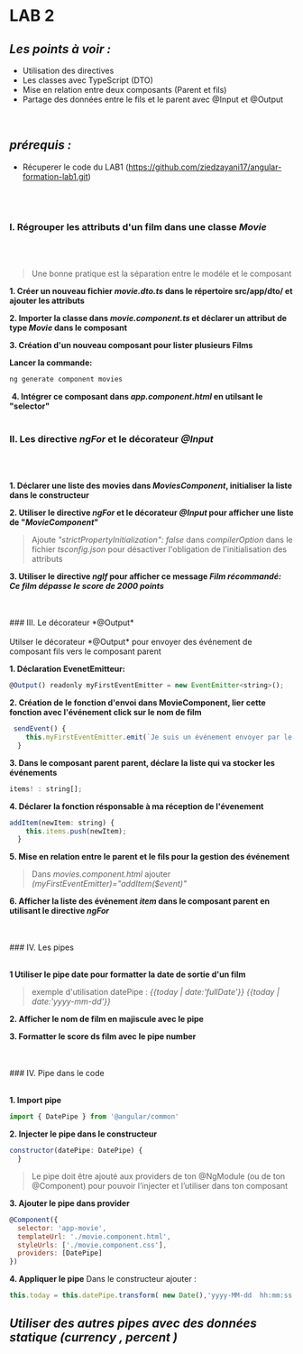 # LAB 2
## _Les points à voir :_

- Utilisation des directives
- Les classes avec TypeScript (DTO)
- Mise en relation entre deux composants (Parent et fils)
- Partage des données entre le fils et le parent avec @Input et @Output 
<br/>

## _prérequis :_

- Récuperer le code du LAB1 (https://github.com/ziedzayani17/angular-formation-lab1.git)
<br/>
<br/>

### I. Régrouper les attributs d'un film dans une classe *Movie*
<br/>
<br/>
  
> Une bonne pratique est la séparation entre le modéle et le composant
>
>


**1. Créer un nouveau fichier *movie.dto.ts* dans le répertoire src/app/dto/ et ajouter les attributs**  

**2. Importer la classe dans *movie.component.ts* et déclarer un attribut de type *Movie* dans le composant**  

**3. Création d'un nouveau composant pour lister plusieurs Films**

**Lancer la commande:**
```sh
ng generate component movies
```


 **4. Intégrer ce composant dans *app.component.html* en utilsant le "selector"**
<br>
<br>
### II. Les directive *ngFor* et le décorateur *@Input*
<br>
<br>

**1. Déclarer une liste des movies dans *MoviesComponent*, initialiser la liste dans le constructeur**

**2. Utiliser le directive *ngFor* et le décorateur *@Input* pour afficher une liste de "*MovieComponent*"**
<br/>

> Ajoute *"strictPropertyInitialization": false* dans *compilerOption* dans le fichier *tsconfig.json* pour désactiver l'obligation de l'initialisation des attributs

**3. Utiliser le directive *ngIf* pour afficher ce message *Film récommandé: Ce film dépasse le score de 2000 points*** 

<br>
<br>
### III. Le décorateur *@Output*
<br>
<br>
Utilser le décorateur *@Output* pour envoyer des événement de composant fils vers le composant parent

**1. Déclaration EvenetEmitteur:**
```js
@Output() readonly myFirstEventEmitter = new EventEmitter<string>();
```

**2. Création de le fonction d'envoi dans MovieComponent, lier cette fonction avec l'événement click sur le nom de film**
```js
 sendEvent() {
    this.myFirstEventEmitter.emit(`Je suis un événement envoyer par le film :${this.movie.name}`);
  }
```

**3. Dans le composant parent parent, déclare la liste qui va stocker les événements**
```js
items! : string[];
```

**4. Déclarer la fonction résponsable à ma réception de l'évenement**
```js
addItem(newItem: string) {
    this.items.push(newItem);
  }
```
**5. Mise en relation entre le parent et le fils pour la gestion des événement**

>Dans *movies.component.html* ajouter *(myFirstEventEmitter)="addItem($event)"*

**6. Afficher la liste des événement *item* dans le composant parent en utilisant le directive *ngFor***

<br>
<br>
### IV. Les pipes
<br>
<br>


**1 Utiliser le pipe date pour formatter la date de sortie d'un film**
>  exemple d'utilisation datePipe : 
*{{today | date:'fullDate'}}*
*{{today | date:'yyyy-mm-dd'}}*

**2. Afficher le nom de film en majiscule avec le pipe**

**3. Formatter le score ds film avec le pipe number**

<br>
<br>
### IV. Pipe dans le code
<br>
<br>

**1. Import pipe**
```js
import { DatePipe } from '@angular/common'
```

**2. Injecter le pipe dans le constructeur**
```js
constructor(datePipe: DatePipe) { 
  }
```
>Le pipe doit être ajouté aux providers de ton @NgModule (ou de ton @Component)
pour pouvoir l’injecter et l’utiliser dans ton composant

**3. Ajouter le pipe dans provider**
```js
@Component({
  selector: 'app-movie',
  templateUrl: './movie.component.html',
  styleUrls: ['./movie.component.css'],
  providers: [DatePipe]
})
```

**4. Appliquer le pipe**
Dans le constructeur ajouter : 
```js
this.today = this.datePipe.transform( new Date(),'yyyy-MM-dd  hh:mm:ss');
```

## _Utiliser des autres pipes avec des données statique  (currency , percent )_



